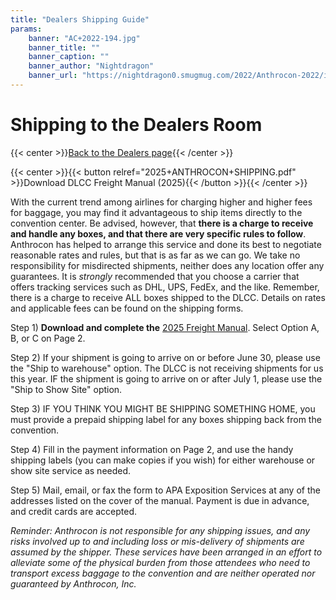 ```yaml
---
title: "Dealers Shipping Guide"
params:
    banner: "AC+2022-194.jpg"
    banner_title: ""
    banner_caption: ""
    banner_author: "Nightdragon"
    banner_url: "https://nightdragon0.smugmug.com/2022/Anthrocon-2022/i-N2nBXpM/A"
---
```


# Shipping to the Dealers Room

{{< center >}}[Back to the Dealers page](/dealers){{< /center >}}

{{< center >}}{{< button relref="2025+ANTHROCON+SHIPPING.pdf" >}}Download DLCC Freight Manual (2025){{< /button >}}{{< /center >}}

With the current trend among airlines for charging higher and higher fees for baggage, you may find it advantageous to ship items directly to the convention center. Be advised, however, that **there is a charge to receive and handle any boxes, and that there are very specific rules to follow**. Anthrocon has helped to arrange this service and done its best to negotiate reasonable rates and rules, but that is as far as we can go. We take no responsibility for misdirected shipments, neither does any location offer any guarantees. It is *strongly* recommended that you choose a carrier that offers tracking services such as DHL, UPS, FedEx, and the like. Remember, there is a charge to receive ALL boxes shipped to the DLCC. Details on rates and applicable fees can be found on the shipping forms.

Step 1) **Download and complete the** [2025 Freight Manual](2025+ANTHROCON+SHIPPING.pdf). Select Option A, B, or C on Page 2.

Step 2) If your shipment is going to arrive on or before June 30, please use the "Ship to warehouse" option. The DLCC is not receiving shipments for us this year. IF the shipment is going to arrive on or after July 1, please use the "Ship to Show Site" option.

Step 3) IF YOU THINK YOU MIGHT BE SHIPPING SOMETHING HOME, you must provide a prepaid shipping label for any boxes shipping back from the convention.

Step 4) Fill in the payment information on Page 2, and use the handy shipping labels (you can make copies if you wish) for either warehouse or show site service as needed.

Step 5) Mail, email, or fax the form to APA Exposition Services at any of the addresses listed on the cover of the manual. Payment is due in advance, and credit cards are accepted.

*Reminder: Anthrocon is not responsible for any shipping issues, and any risks involved up to and including loss or mis-delivery of shipments are assumed by the shipper. These services have been arranged in an effort to alleviate some of the physical burden from those attendees who need to transport excess baggage to the convention and are neither operated nor guaranteed by Anthrocon, Inc.*
